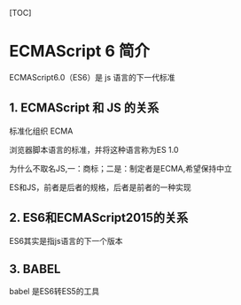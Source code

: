 [TOC]

# ECMAScript 6 简介

ECMAScript6.0（ES6）是 js 语言的下一代标准

## 1. ECMAScript 和 JS 的关系

标准化组织 ECMA 

浏览器脚本语言的标准，并将这种语言称为ES    1.0 

为什么不取名JS,一：商标；二是：制定者是ECMA,希望保持中立

ES和JS，前者是后者的规格，后者是前者的一种实现

## 2. ES6和ECMAScript2015的关系

ES6其实是指js语言的下一个版本

## 3. BABEL

babel 是ES6转ES5的工具


